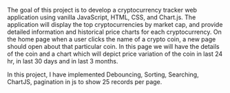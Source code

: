 The goal of this project is to develop a cryptocurrency tracker web application using vanilla JavaScript, HTML, CSS, and Chart.js.
The application will display the top cryptocurrencies by market cap, and provide detailed information and historical price charts for each cryptocurrency. On the home page when a user clicks the name of a crypto coin, a new page should open about that particular coin. In this page we will have the details of the coin and a chart which will depict price variation of the coin in last 24 hr, in last 30 days and in last 3 months.

In this project, I have implemented Debouncing, Sorting, Searching, ChartJS, pagination in js to show 25 records per page.
